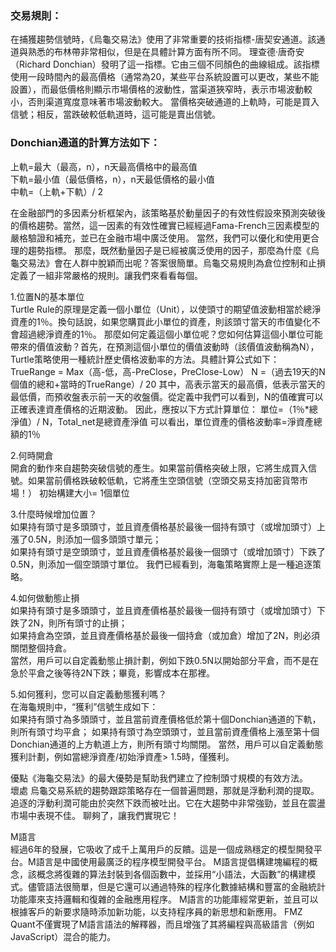 ### 交易規則：  
在捕獲趨勢信號時，《烏龜交易法》使用了非常重要的技術指標-唐契安通道。該通道與熟悉的布林帶非常相似，但是在具體計算方面有所不同。
理查德·唐奇安（Richard Donchian）發明了這一指標。它由三個不同顏色的曲線組成。該指標使用一段時間內的最高價格（通常為20，某些平台系統設置可以更改，某些不能設置），而最低價格則顯示市場價格的波動性，當渠道狹窄時，表示市場波動較小，否則渠道寬度意味著市場波動較大。
當價格突破通道的上軌時，可能是買入信號；相反，當跌破較低軌道時，這可能是賣出信號。

### Donchian通道的計算方法如下：  
上軌=最大（最高，n），n天最高價格中的最高值  
下軌=最小值（最低價格，n），n天最低價格的最小值  
中軌=（上軌+下軌）/ 2  

在金融部門的多因素分析框架內，該策略基於動量因子的有效性假設來預測突破後的價格趨勢。當然，這一因素的有效性確實已經經過Fama-French三因素模型的嚴格驗證和補充，並已在金融市場中廣泛使用。
當然，我們可以優化和使用更合理的趨勢指標。
那麼，既然動量因子是已經被廣泛使用的因子，那麼為什麼《烏龜交易法》會在人群中脫穎而出呢？答案很簡單。烏龜交易規則為倉位控制和止損定義了一組非常嚴格的規則。讓我們來看看每個。

1.位置N的基本單位  
Turtle Rule的原理是定義一個小單位（Unit），以使頭寸的期望值波動相當於總淨資產的1％。換句話說，如果您購買此小單位的資產，則該頭寸當天的市值變化不會超過總淨資產的1％。
那麼如何定義這個小單位呢？您如何估算這個小單位可能帶來的價值波動？首先，在預測這個小單位的價值波動時（該價值波動稱為N），Turtle策略使用一種統計歷史價格波動率的方法。具體計算公式如下：
TrueRange = Max（高-低，高-PreClose，PreClose-Low）
N =（過去19天的N個值的總和+當時的TrueRange）/ 20
其中，高表示當天的最高價，低表示當天的最低價，而預收盤表示前一天的收盤價。從定義中我們可以看到，N的值確實可以正確表達資產價格的近期波動。
因此，應按以下方式計​​算單位：
單位=（1％*總淨值）/ N，Total_net是總資產淨值
可以看出，單位資產的價格波動率=淨資產總額的1％

2.何時開倉  
開倉的動作來自趨勢突破信號的產生。如果當前價格突破上限，它將生成買入信號。如果當前價格跌破較低軌，它將產生空頭信號（空頭交易支持加密貨幣市場！）
初始構建大小= 1個單位

3.什麼時候增加位置？  
如果持有頭寸是多頭頭寸，並且資產價格基於最後一個持有頭寸（或增加頭寸）上漲了0.5N，則添加一個多頭頭寸單元；  
如果持有頭寸是空頭頭寸，並且資產價格基於最後一個頭寸（或增加頭寸）下跌了0.5N，則添加一個空頭頭寸單位。
我們已經看到，海龜策略實際上是一種追逐策略。

4.如何做動態止損  
如果持有頭寸是多頭頭寸，並且資產價格基於最後一個持有頭寸（或增加頭寸）下跌了2N，則所有頭寸的止損；  
如果持倉為空頭，並且資產價格基於最後一個持倉（或加倉）增加了2N，則必須關閉整個持倉。  
當然，用戶可以自定義動態止損計劃，例如下跌0.5N以開始部分平倉，而不是在急於平倉之後等待2N下跌；畢竟，影響成本在那裡。  

5.如何獲利，您可以自定義動態獲利嗎？  
在海龜規則中，“獲利”信號生成如下：  
如果持有頭寸為多頭頭寸，並且當前資產價格低於第十個Donchian通道的下軌，則所有頭寸均平倉；
如果持有頭寸為空頭頭寸，並且當前資產價格上漲至第十個Donchian通道的上方軌道上方，則所有頭寸均關閉。
當然，用戶可以自定義動態獲利計劃，例如當總淨資產/初始淨資產> 1.5時，僅獲利。

優點《海龜交易法》的最大優勢是幫助我們建立了控制頭寸規模的有效方法。  
壞處 烏龜交易系統的趨勢跟踪策略存在一個普遍問題，那就是浮動利潤的提取。追逐的浮動利潤可能由於突然下跌而被吐出。它在大趨勢中非常強勁，並且在震盪市場中表現不佳。
聊夠了，讓我們實現它！  

M語言  
經過6年的發展，它吸收了成千上萬用戶的反饋。這是一個成熟穩定的模型開發平台。M語言是中國使用最廣泛的程序模型開發平台。
M語言提倡構建塊編程的概念，該概念將復雜的算法封裝到各個函數中，並採用“小語法，大函數”的構建模式。儘管語法很簡單，但是它還可以通過特殊的程序化數據結構和豐富的金融統計功能庫來支持邏輯和復雜的金融應用程序。
M語言的功能庫經常更新，並且可以根據客戶的新要求隨時添加新功能，以支持程序員的新思想和新應用。
FMZ Quant不僅實現了M語言語法的解釋器，而且增強了其將編程與高級語言（例如JavaScript）混合的能力。
